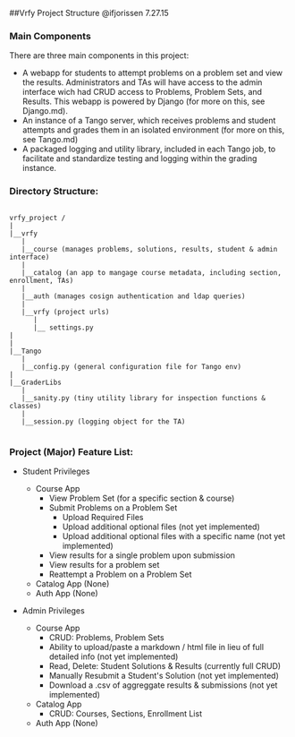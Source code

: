 ##Vrfy Project Structure
@ifjorissen
7.27.15

### Main Components
There are three main components in this project:
  * A webapp for students to attempt problems on a problem set and view the results. Administrators and TAs will have access to the admin interface wich had CRUD access to Problems, Problem Sets, and Results. This webapp is powered by Django (for more on this, see Django.md). 
  * An instance of a Tango server, which receives problems and student attempts and grades them in an isolated environment (for more on this, see Tango.md)
  * A packaged logging and utility library, included in each Tango job, to facilitate and standardize testing and logging within the grading instance.

### Directory Structure:

```

vrfy_project /
|
|__vrfy
   |
   |__course (manages problems, solutions, results, student & admin interface)
   |
   |__catalog (an app to mangage course metadata, including section, enrollment, TAs)
   |
   |__auth (manages cosign authentication and ldap queries)
   |
   |__vrfy (project urls)
      |
      |__ settings.py
|
|
|__Tango
   |
   |__config.py (general configuration file for Tango env)
|
|__GraderLibs
   |
   |__sanity.py (tiny utility library for inspection functions & classes)
   |
   |__session.py (logging object for the TA)


```

### Project (Major) Feature List:
  * Student Privileges
    * Course App
      * View Problem Set (for a specific section & course)
      * Submit Problems on a Problem Set
        * Upload Required Files
        * Upload additional optional files (not yet implemented)
        * Upload additional optional files with a specific name (not yet implemented)
      * View results for a single problem upon submission
      * View results for a problem set 
      * Reattempt a Problem on a Problem Set
    * Catalog App (None)
    * Auth App (None)

  * Admin Privileges
    * Course App
      * CRUD: Problems, Problem Sets
      * Ability to upload/paste a markdown / html file in lieu of full detailed info (not yet implemented)
      * Read, Delete: Student Solutions & Results (currently full CRUD)
      * Manually Resubmit a Student's Solution (not yet implemented)
      * Download a .csv of aggreggate results & submissions (not yet implemented)
    * Catalog App
      * CRUD: Courses, Sections, Enrollment List
    * Auth App (None)

